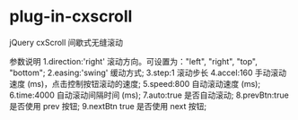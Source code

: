 # plug-in-cxscroll

jQuery cxScroll 间歇式无缝滚动


参数说明
1.direction:'right'	滚动方向。可设置为："left", "right", "top", "bottom";
2.easing:'swing'	缓动方式;
3.step:1	滚动步长
4.accel:160	手动滚动速度 (ms)，点击控制按钮滚动的速度;
5.speed:800	自动滚动速度 (ms);
6.time:4000	自动滚动间隔时间 (ms);
7.auto:true	是否自动滚动;
8.prevBtn:true	是否使用 prev 按钮;
9.nextBtn	true	是否使用 next 按钮;
